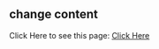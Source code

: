 ## change content

Click Here to see this page: [Click Here]( https://subratgoogle.github.io/change-content/.)
